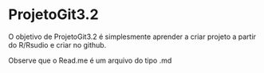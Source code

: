 
# ProjetoGit3.2

<!-- badges: start -->
<!-- badges: end -->

O objetivo de ProjetoGit3.2 é simplesmente aprender a criar projeto a partir do R/Rsudio e criar no github.

Observe que o Read.me é um arquivo do tipo .md


